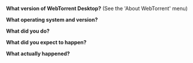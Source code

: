 **What version of WebTorrent Desktop?** (See the 'About WebTorrent' menu)

**What operating system and version?**

**What did you do?**

**What did you expect to happen?**

**What actually happened?**
